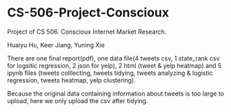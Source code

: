 # CS-506-Project-Conscioux
Project of CS 506. Conscioux Internet Market Research.

Huaiyu Hu, Keer Jiang, Yuning Xie

There are one final report(pdf), one data file(4 tweets csv, 1 state_rank csv for logsitic regression, 2 json for yelp), 2 html (tweet & yelp heatmap) and 5 ipynb files (tweets colllecting, tweets tidying, tweets analyzing & logistic regression, tweets heatmap, yelp clustering).

Because the original data containing information about tweets is too large to upload, here we only upload the csv after tidying.
